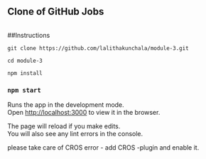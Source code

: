 

## Clone of GitHub Jobs

![]()

##Instructions

```
git clone https://github.com/lalithakunchala/module-3.git

cd module-3

npm install 

```

### `npm start`

Runs the app in the development mode.<br />
Open [http://localhost:3000](http://localhost:3000) to view it in the browser.

The page will reload if you make edits.<br />
You will also see any lint errors in the console.

please take care of CROS error - add CROS -plugin and enable it.


